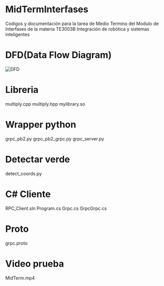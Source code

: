 # MidTermInterfases
Codigos y documentación para la tarea de Medio Termino del Modulo de Interfases de la materia TE3003B Integración de robótica y sistemas inteligentes

# DFD(Data Flow Diagram)

![DFD](https://github.com/ElMizil/MidTermInterfases/assets/46897992/5f8e1e9f-76cb-4c78-8dd0-1b7487f4d008)

# Libreria
multiply.cpp
multiply.hpp
mylibrary.so

# Wrapper python
grpc_pb2.py
grpc_pb2_grpc.py
grpc_server.py

# Detectar verde
detect_coords.py

# C# Cliente
RPC_Client.sln
Program.cs
Grpc.cs
GrpcGrpc.cs

# Proto
grpc.proto

# Video prueba
MidTerm.mp4
